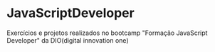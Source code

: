 # JavaScriptDeveloper
Exercícios e projetos realizados no bootcamp "Formação JavaScript Developer" da DIO(digital innovation one)
